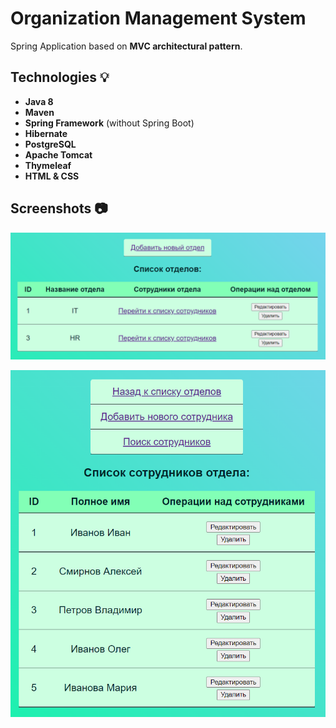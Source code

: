 # Organization Management System
Spring Application based on **MVC architectural pattern**.

## Technologies :bulb:
- **Java 8**
- **Maven**
- **Spring Framework** (without Spring Boot)
- **Hibernate**
- **PostgreSQL**
- **Apache Tomcat**
- **Thymeleaf**
- **HTML & CSS**

## Screenshots 📷
![users](docs/docs-departments.png)

![tasks](docs/docs-employees.png)

